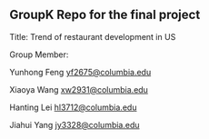## GroupK Repo for the final project 

Title: Trend of restaurant development in US

Group Member:

Yunhong Feng yf2675@columbia.edu

Xiaoya Wang xw2931@columbia.edu

Hanting Lei hl3712@columbia.edu

Jiahui Yang jy3328@columbia.edu


